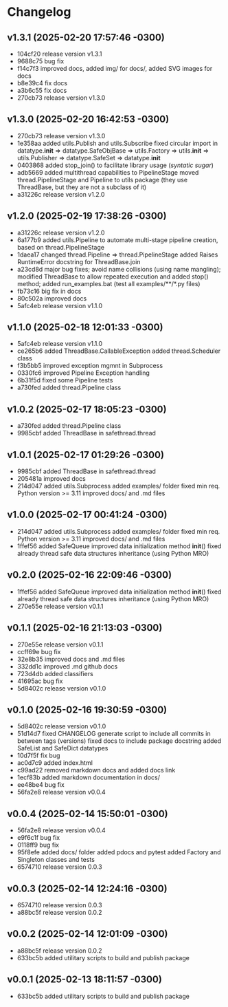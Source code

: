 # Changelog

## v1.3.1 (2025-02-20 17:57:46 -0300)

- 104cf20 release version v1.3.1
- 9688c75 bug fix
- f14c7f3 improved docs, added img/ for docs/, added SVG images for docs
- b8e39c4 fix docs
- a3b6c55 fix docs
- 270cb73 release version v1.3.0

## v1.3.0 (2025-02-20 16:42:53 -0300)

- 270cb73 release version v1.3.0
- 1e358aa added utils.Publish and utils.Subscribe fixed circular import in datatype.__init__ => datatype.SafeObjBase => utils.Factory => utils.__init__ => utils.Publisher => datatype.SafeSet => datatype.__init__
- 0403868 added stop_join() to facilitate library usage (*syntatic sugar*)
- adb5669 added multithread capabilities to PipelineStage moved thread.PipelineStage and Pipeline to utils package (they use ThreadBase, but they are not a subclass of it)
- a31226c release version v1.2.0

## v1.2.0 (2025-02-19 17:38:26 -0300)

- a31226c release version v1.2.0
- 6a177b9 added utils.Pipeline to automate multi-stage pipeline creation, based on thread.PipelineStage
- 1daea17 changed thread.Pipeline => thread.PipelineStage added Raises RuntimeError docstring for ThreadBase.join
- a23cd8d major bug fixes; avoid name collisions (using name mangling); modified ThreadBase to allow repeated execution and added stop() method; added run_examples.bat (test all examples/**/*.py files)
- fb73c16 big fix in docs
- 80c502a improved docs
- 5afc4eb release version v1.1.0

## v1.1.0 (2025-02-18 12:01:33 -0300)

- 5afc4eb release version v1.1.0
- ce265b6 added ThreadBase.CallableException added thread.Scheduler class
- f3b5bb5 improved exception mgmnt in Subprocess
- 0330fc6 improved Pipeline Exception handling
- 6b31f5d fixed some Pipeline tests
- a730fed added thread.Pipeline class

## v1.0.2 (2025-02-17 18:05:23 -0300)

- a730fed added thread.Pipeline class
- 9985cbf added ThreadBase in safethread.thread

## v1.0.1 (2025-02-17 01:29:26 -0300)

- 9985cbf added ThreadBase in safethread.thread
- 205481a improved docs
- 214d047 added utils.Subprocess added examples/ folder fixed min req. Python version >= 3.11 improved docs/ and .md files

## v1.0.0 (2025-02-17 00:41:24 -0300)

- 214d047 added utils.Subprocess added examples/ folder fixed min req. Python version >= 3.11 improved docs/ and .md files
- 1ffef56 added SafeQueue improved data initialization method __init__() fixed already thread safe data structures inheritance (using Python MRO)

## v0.2.0 (2025-02-16 22:09:46 -0300)

- 1ffef56 added SafeQueue improved data initialization method __init__() fixed already thread safe data structures inheritance (using Python MRO)
- 270e55e release version v0.1.1

## v0.1.1 (2025-02-16 21:13:03 -0300)

- 270e55e release version v0.1.1
- ccff69e bug fix
- 32e8b35 improved docs and .md files
- 332dd1c improved .md github docs
- 723d4db added classifiers
- 41695ac bug fix
- 5d8402c release version v0.1.0

## v0.1.0 (2025-02-16 19:30:59 -0300)

- 5d8402c release version v0.1.0
- 51d14d7 fixed CHANGELOG generate script to include all commits in between tags (versions) fixed docs to include package docstring added SafeList and SafeDict datatypes
- 10d7f5f fix bug
- ac0d7c9 added index.html
- c99ad22 removed markdown docs and added docs link
- 1ecf83b added markdown documentation in docs/
- ee48be4 bug fix
- 56fa2e8 release version v0.0.4

## v0.0.4 (2025-02-14 15:50:01 -0300)

- 56fa2e8 release version v0.0.4
- e9f6c1f bug fix
- 0118ff9 bug fix
- 95f8efe added docs/ folder added pdocs and pytest added Factory and Singleton classes and tests
- 6574710 release version 0.0.3

## v0.0.3 (2025-02-14 12:24:16 -0300)

- 6574710 release version 0.0.3
- a88bc5f release version 0.0.2

## v0.0.2 (2025-02-14 12:01:09 -0300)

- a88bc5f release version 0.0.2
- 633bc5b added utilitary scripts to build and publish package

## v0.0.1 (2025-02-13 18:11:57 -0300)

- 633bc5b added utilitary scripts to build and publish package

